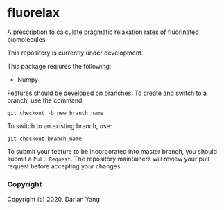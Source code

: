 fluorelax
=================================
A prescription to calculate pragmatic relaxation rates of fluorinated biomolecules.

This repository is currently under development.

This package reqiures the following:
- Numpy

Features should be developed on branches. To create and switch to a branch, use the command:

`git checkout -b new_branch_name`

To switch to an existing branch, use:

`git checkout branch_name`

To submit your feature to be incorporated into master branch, you should submit a `Pull Request`. The repository maintainers will review your pull request before accepting your changes.

### Copyright

Copyright (c) 2020, Darian Yang
